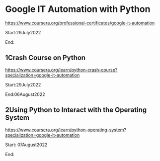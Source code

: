 # Google IT Automation with Python

https://www.coursera.org/professional-certificates/google-it-automation

Start:29July2022

End:

## 1Crash Course on Python

https://www.coursera.org/learn/python-crash-course?specialization=google-it-automation

Start:29July2022

End:06August2022

## 2Using Python to Interact with the Operating System

https://www.coursera.org/learn/python-operating-system?specialization=google-it-automation

Start: 07August2022

End:
